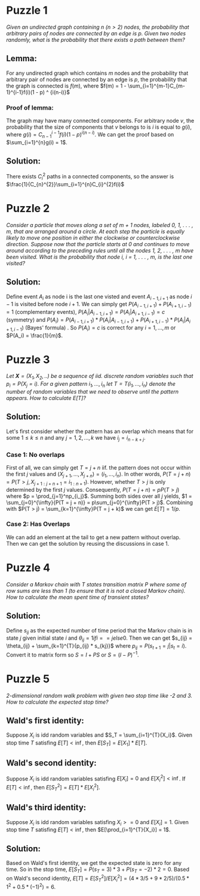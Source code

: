 # Puzzle 1

*Given an undirected graph containing $n$ $(n > 2)$ nodes, the probability that arbitrary pairs of nodes are connected by an edge is $p$. Given two nodes randomly, what is the probability that there exists a path between them?*

## Lemma:

For any undirected graph which contains $m$ nodes and the probability that arbitrary pair of nodes are connected by an edge is $p$, the probability that the graph is connected is $f(m)$, where $f(m) = 1 - \sum_{i=1}^{m-1}C_{m-1}^{i-1}f(i)(1 - p) ^ {i(n-i)}$

### Proof of lemma:

The graph may have many connected components. For arbitrary node $v$, the probability that the size of components that $v$ belongs to is $i$ is equal to $g(i)$, where $g(i) = C_{n-1}^{i-1}f(i)(1 - p)^{i(n-i)}$. We can get the proof based on $\sum_{i=1}^{n}g(i) = 1$.

## Solution:

There exists $C_{i}^2$ paths in a connected components, so the answer is $\frac{1}{C_{n}^{2}}\sum_{i=1}^{n}C_{i}^{2}f(i)$


# Puzzle 2

*Consider a particle that moves along a set of m + 1 nodes, labeled 0, 1, . . . , m, that are arranged around a circle. At each step the particle is equally likely to move one position in either the clockwise or counterclockwise direction. Suppose now that the particle starts at 0 and continues to move around according to the preceding rules until all the nodes 1, 2, . . . , m have been visited. What is the probability that node i, i = 1, . . . , m, is the last one visited?*

## Solution:

Define event $A_i$ as node i is the last one visted and event $A_{i-1,i+1}$ as node $i-1$ is visited before node $i+1$. We can simply get $P(A_{i-1,i+1}) + P(A_{i+1,i-1}) = 1$ (complementary events), $P(A_i|A_{i-1,i+1}) = P(A_i|A_{i+1,i-1}) = c$ (symmetry) and $P(A_i) = P(A_{i-1,i+1}) * P(A_i|A_{i-1,i+1}) + P(A_{i+1,i-1}) * P(A_i|A_{i+1,i-1})$ (Bayes' formula) . So $P(A_i) = c$ is correct for any $i = 1, . . . , m$ or $P(A_i) = \frac{1}{m}$.


# Puzzle 3

*Let $\textbf{X} = (X_1, X_2, ..)$ be a sequence of iid. discrete random variables such that $p_i = P(X_j = i)$. For a given pattern $i_1, ..., i_n$ let $T = T(i_1, ..., i_n)$ denote the number of random variables that we need to observe until the pattern appears. How to calculate $E[T]$?*

## Solution:

Let's first consider whether the pattern has an overlap which means that for some $1 \le k \le n$ and any $j = 1, 2, ..., k$ we have $i_j = i_{n-k+j}$.

### Case 1: No overlaps

First of all, we can simply get $T = j + n$ iif. the pattern does not occur within the first $j$ values and $(X_{j+1}, ..., X_{j+n}) = (i_1, ..., i_n)$. In other words, $P(T = j + n) = P(T > j, X_{j+1:j+n+1}=i_{1:n+1})$. However, whether $T > j$ is only determined by the first $j$ values. Consequently, $P(T = j + n) = pP(T > j)$ where $p = \prod_{j=1}^np_{i_j}$. Summing both sides over all $j$ yields, $1 = \sum_{j=0}^{\infty}{P(T = j + n)} = p\sum_{j=0}^{\infty}P(T > j)$. Combining with $P(T > j) = \sum_{k=1}^{\infty}P(T = j + k)$ we can get $E[T] = 1 / p$.

### Case 2: Has Overlaps
We can add an element at the tail to get a new pattern without overlap. Then we can get the solution by reusing the discussions in case 1.


# Puzzle 4

*Consider a Markov chain with $T$ states transition matrix $P$ where some of row sums are less than 1 (to ensure that it is not a closed Markov chain). How to calculate the mean spent time of transient states?*

## Solution:

Define $s_{ij}$ as the expected number of time period that the Markov chain is in state $j$ given initial state $i$ and $\theta_{ij} = 1 if i == j else 0$. Then we can get $s_{ij} = \theta_{ij} + \sum_{k=1}^{T}{p_{ij} * s_{kj}}$ where $p_{ij} = P(s_{t+1}=j|s_{t}=i)$. Convert it to matrix form so $S = I + PS$ or $S = (I - P)^{-1}$.


# Puzzle 5

*2-dimensional random walk problem with given two stop time like -2 and 3. How to calculate the expected stop time?*

## Wald's first identity:

Suppose $X_i$ is idd random variables and $S_T = \sum_{i=1}^{T}{X_i}$. Given stop time $T$ satisfing $E[T] < \inf$, then $E[S_T] = E[X_1] * E[T]$.

## Wald's second identity:

Suppose $X_i$ is idd random variables satisfing $E[X_i] = 0$ and $E[X_i^2] < \inf$. If $E[T] < \inf$, then $E[S_T^2] = E[T] * E[X_i^2]$.

## Wald's third identity:

Suppose $X_i$ is idd random variables satisfing $X_i >= 0$ and $E[X_i] = 1$. Given stop time $T$ satisfing $E[T] < \inf$, then $E[\prod_{i=1}^{T}{X_i}] = 1$.

## Solution:

Based on Wald's first identity, we get the expected state is zero for any time. So in the stop time, $E[S_T] = P(s_T = 3) * 3 + P(s_T = -2) * 2 = 0$.
Based on Wald's second identity, $E[T] = E[S_T^2] / E[X_i^2] = (4 * 3 / 5 + 9 * 2 / 5) / (0.5 * 1 ^ 2 + 0.5 * (-1) ^ 2) = 6$.